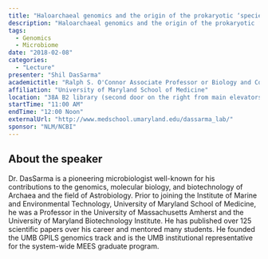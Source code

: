 ```yaml
---
title: "Haloarchaeal genomics and the origin of the prokaryotic ‘species’"
description: "Haloarchaeal genomics and the origin of the prokaryotic ‘species’"
tags: 
  - Genomics
  - Microbiome
date: "2018-02-08"
categories:
  - "Lecture"
presenter: "Shil DasSarma"
academictitle: "Ralph S. O'Connor Associate Professor or Biology and Computer Science"
affiliation: "University of Maryland School of Medicine"
location: "38A B2 library (second door on the right from main elevators)"
startTime: "11:00 AM"
endTime: "12:00 Noon"
externalUrl: "http://www.medschool.umaryland.edu/dassarma_lab/"
sponsor: "NLM/NCBI"
---
```


## About the speaker

Dr. DasSarma is a pioneering microbiologist well-known for his
contributions to the genomics, molecular biology, and biotechnology of
Archaea and the field of Astrobiology. Prior to joining the Institute
of Marine and Environmental Technology, University of Maryland School
of Medicine, he was a Professor in the University of Massachusetts
Amherst and the University of Maryland Biotechnology Institute. He has
published over 125 scientific papers over his career and mentored many
students. He founded the UMB GPILS genomics track and is the UMB
institutional representative for the system-wide MEES graduate
program.
